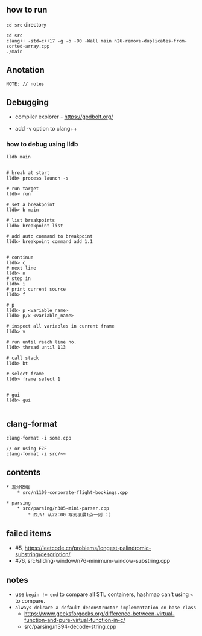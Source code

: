 

## how to run

`cd src` directory

```shell
cd src
clang++ -std=c++17 -g -o -O0 -Wall main n26-remove-duplicates-from-sorted-array.cpp
./main
```

## Anotation

```
NOTE: // notes
```

## Debugging

* compiler explorer - https://godbolt.org/


* add -v option to clang++ 

### how to debug using lldb

```shell
lldb main


# break at start
lldb> process launch -s

# run target
lldb> run

# set a breakpoint
lldb> b main

# list breakpoints
lldb> breakpoint list

# add auto command to breakpoint
lldb> breakpoint command add 1.1


# continue 
lldb> c
# next line
lldb> n
# step in
lldb> i
# print current source
lldb> f

# p
lldb> p <variable_name>
lldb> p/x <variable_name>

# inspect all variables in current frame
lldb> v

# run until reach line no.
lldb> thread until 113

# call stack 
lldb> bt

# select frame
lldb> frame select 1


# gui
lldb> gui


```





## clang-format
```
clang-format -i some.cpp

// or using FZF
clang-format -i src/~~
```


## contents


```
* 差分数组
    * src/n1109-corporate-flight-bookings.cpp

* parsing
    * src/parsing/n385-mini-parser.cpp
        * 西八! 从22:00 写到凌晨1点一刻 :(
```


## failed items
* #5, https://leetcode.cn/problems/longest-palindromic-substring/description/
* #76, src/sliding-window/n76-minimum-window-substring.cpp


## notes

- use `begin != end` to compare all STL containers, hashmap can't using `<` to compare.
- `always delcare a default deconstructor implementation on base class`
    - https://www.geeksforgeeks.org/difference-between-virtual-function-and-pure-virtual-function-in-c/
    - src/parsing/n394-decode-string.cpp
